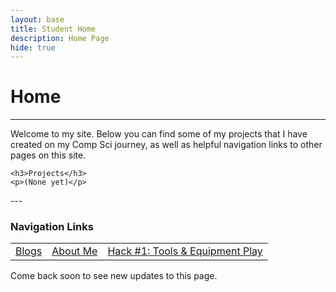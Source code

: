 ```yaml
---
layout: base
title: Student Home 
description: Home Page
hide: true
---
```


# Home
---

<div>
    <p> 
        Welcome to my site. Below you can find some of my projects that I have created on my Comp Sci journey, as well as helpful navigation links to other pages on this site.
    </p>

    <h3>Projects</h3>
    <p>(None yet)</p>
</div>
---
<div>
    <h3>Navigation Links</h3>
    <table>
        <tr>
            <td> <a href="https://alexgstf.github.io/alex_2025/blogs/">Blogs</a> </td>  
            <td> <a href="https://alexgstf.github.io/alex_2025/about/">About Me</a></td>  
            <td> <a href="https://alexgstf.github.io/alex_2025/hacks/hack1"> Hack #1: Tools & Equipment Play</a></td>       
        </tr>
    </table>
    <p>Come back soon to see new updates to this page.</p>
</div>
